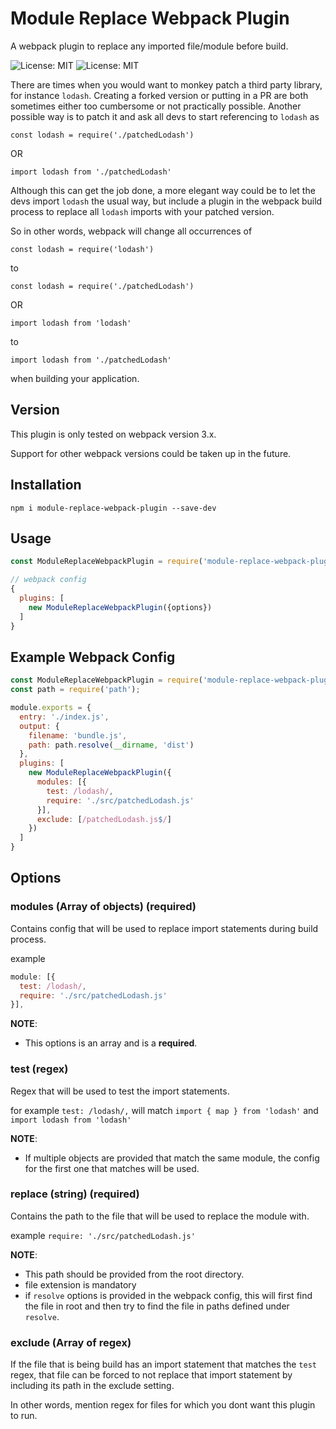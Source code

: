 # Module Replace Webpack Plugin
A webpack plugin to replace any imported file/module before build.

![License: MIT](https://img.shields.io/badge/License-MIT-yellow.svg) ![License: MIT](https://travis-ci.org/nerdchacha/module-replace-webpack-plugin.svg?branch=master)

There are times when you would want to monkey patch a third party library, for instance `lodash`. 
Creating a forked version or putting in a PR are both sometimes either too cumbersome or not practically possible.
Another possible way is to patch it and ask all devs to start referencing to `lodash` as 

`const lodash = require('./patchedLodash')`

OR

`import lodash from './patchedLodash'`

Although this can get the job done, a more elegant way could be to let the devs import `lodash` the usual way, but include a plugin in the webpack build process to replace all `lodash` imports with your patched version.

So in other words, webpack will change all occurrences of 

`const lodash = require('lodash')` 

to

`const lodash = require('./patchedLodash')`

OR

`import lodash from 'lodash'`

to

`import lodash from './patchedLodash'`

when  building your application.

## Version
This plugin is only tested on webpack version 3.x.

Support for other webpack versions could be taken up in the future.


## Installation
```
npm i module-replace-webpack-plugin --save-dev
```

## Usage
```js
const ModuleReplaceWebpackPlugin = require('module-replace-webpack-plugin');

// webpack config
{
  plugins: [
    new ModuleReplaceWebpackPlugin({options})
  ]
}
```

## Example Webpack Config
```js
const ModuleReplaceWebpackPlugin = require('module-replace-webpack-plugin');
const path = require('path');

module.exports = {
  entry: './index.js',
  output: {
    filename: 'bundle.js',
    path: path.resolve(__dirname, 'dist')
  },
  plugins: [
    new ModuleReplaceWebpackPlugin({
      modules: [{
        test: /lodash/,
        require: './src/patchedLodash.js'
      }],
      exclude: [/patchedLodash.js$/]
    })
  ]
}

```

## Options
### modules (Array of objects) (required)
Contains config that will be used to replace import statements during build process.

example 
```js
module: [{
  test: /lodash/,
  require: './src/patchedLodash.js'
}],
```

**NOTE**: 
- This options is an array and is a **required**.

### test (regex)
Regex that will be used to test the import statements.

for example 
`test: /lodash/,`
will match `import { map } from 'lodash'`
and `import lodash from 'lodash'`

**NOTE**:
- If multiple objects are provided that match the same module, the config for the first one that matches will be used.

### replace (string) (required)
Contains the path to the file that will be used to replace the module with.

example `require: './src/patchedLodash.js'`

**NOTE**: 
- This path should be provided from the root directory.
- file extension is mandatory
- if `resolve` options is provided in the webpack config, this will first find the file in root and then try to find the file in paths defined under `resolve`.


### exclude (Array of regex)
If the file that is being build has an import statement that matches the `test` regex, that file can be forced to not replace that import statement by including its path in the exclude setting.

In other words, mention regex for files for which you dont want this plugin to run.
